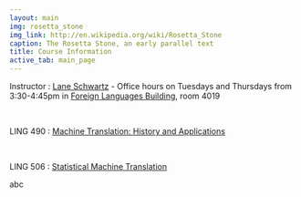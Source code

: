 ```yaml
---
layout: main
img: rosetta_stone
img_link: http://en.wikipedia.org/wiki/Rosetta_Stone
caption: The Rosetta Stone, an early parallel text
title: Course Information
active_tab: main_page 
---
```


Instructor
: [Lane Schwartz](http://www.linguistics.illinois.edu/people/lanes) - Office hours on Tuesdays and Thursdays from 3:30-4:45pm in [Foreign Languages Building](https://www.fs.uiuc.edu/ada/0172.html), room 4019


<br/>

LING 490
: [Machine Translation: History and Applications](ling490.html)

<br/>

LING 506
: [Statistical Machine Translation](ling506.html)

abc